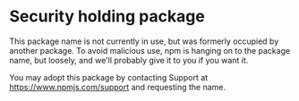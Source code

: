 # Security holding package

This package name is not currently in use, but was formerly occupied by another package. To avoid malicious use, npm is hanging on to the package name, but loosely, and we'll probably give it to you if you want it.

You may adopt this package by contacting Support at https://www.npmjs.com/support and requesting the name.
